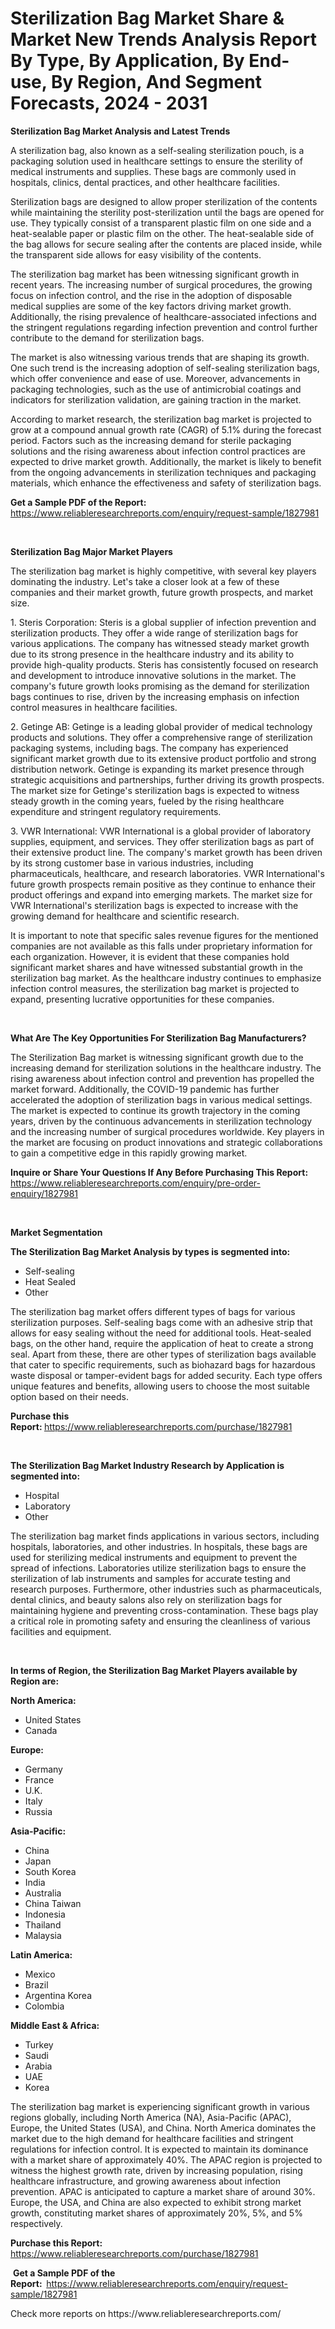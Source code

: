 <p><h1>Sterilization Bag Market Share & Market New Trends Analysis Report By Type, By Application, By End-use, By Region, And Segment Forecasts, 2024 - 2031</h1></p><p><strong>Sterilization Bag Market Analysis and Latest Trends</strong></p>
<p><p>A sterilization bag, also known as a self-sealing sterilization pouch, is a packaging solution used in healthcare settings to ensure the sterility of medical instruments and supplies. These bags are commonly used in hospitals, clinics, dental practices, and other healthcare facilities.</p><p>Sterilization bags are designed to allow proper sterilization of the contents while maintaining the sterility post-sterilization until the bags are opened for use. They typically consist of a transparent plastic film on one side and a heat-sealable paper or plastic film on the other. The heat-sealable side of the bag allows for secure sealing after the contents are placed inside, while the transparent side allows for easy visibility of the contents.</p><p>The sterilization bag market has been witnessing significant growth in recent years. The increasing number of surgical procedures, the growing focus on infection control, and the rise in the adoption of disposable medical supplies are some of the key factors driving market growth. Additionally, the rising prevalence of healthcare-associated infections and the stringent regulations regarding infection prevention and control further contribute to the demand for sterilization bags.</p><p>The market is also witnessing various trends that are shaping its growth. One such trend is the increasing adoption of self-sealing sterilization bags, which offer convenience and ease of use. Moreover, advancements in packaging technologies, such as the use of antimicrobial coatings and indicators for sterilization validation, are gaining traction in the market.</p><p>According to market research, the sterilization bag market is projected to grow at a compound annual growth rate (CAGR) of 5.1% during the forecast period. Factors such as the increasing demand for sterile packaging solutions and the rising awareness about infection control practices are expected to drive market growth. Additionally, the market is likely to benefit from the ongoing advancements in sterilization techniques and packaging materials, which enhance the effectiveness and safety of sterilization bags.</p></p>
<p><strong>Get a Sample PDF of the Report:&nbsp;</strong> <a href="https://www.reliableresearchreports.com/enquiry/request-sample/1827981">https://www.reliableresearchreports.com/enquiry/request-sample/1827981</a></p>
<p>&nbsp;</p>
<p><strong>Sterilization Bag Major Market Players</strong></p>
<p><p>The sterilization bag market is highly competitive, with several key players dominating the industry. Let's take a closer look at a few of these companies and their market growth, future growth prospects, and market size.</p><p>1. Steris Corporation: Steris is a global supplier of infection prevention and sterilization products. They offer a wide range of sterilization bags for various applications. The company has witnessed steady market growth due to its strong presence in the healthcare industry and its ability to provide high-quality products. Steris has consistently focused on research and development to introduce innovative solutions in the market. The company's future growth looks promising as the demand for sterilization bags continues to rise, driven by the increasing emphasis on infection control measures in healthcare facilities.</p><p>2. Getinge AB: Getinge is a leading global provider of medical technology products and solutions. They offer a comprehensive range of sterilization packaging systems, including bags. The company has experienced significant market growth due to its extensive product portfolio and strong distribution network. Getinge is expanding its market presence through strategic acquisitions and partnerships, further driving its growth prospects. The market size for Getinge's sterilization bags is expected to witness steady growth in the coming years, fueled by the rising healthcare expenditure and stringent regulatory requirements.</p><p>3. VWR International: VWR International is a global provider of laboratory supplies, equipment, and services. They offer sterilization bags as part of their extensive product line. The company's market growth has been driven by its strong customer base in various industries, including pharmaceuticals, healthcare, and research laboratories. VWR International's future growth prospects remain positive as they continue to enhance their product offerings and expand into emerging markets. The market size for VWR International's sterilization bags is expected to increase with the growing demand for healthcare and scientific research.</p><p>It is important to note that specific sales revenue figures for the mentioned companies are not available as this falls under proprietary information for each organization. However, it is evident that these companies hold significant market shares and have witnessed substantial growth in the sterilization bag market. As the healthcare industry continues to emphasize infection control measures, the sterilization bag market is projected to expand, presenting lucrative opportunities for these companies.</p></p>
<p>&nbsp;</p>
<p><strong>What Are The Key Opportunities For Sterilization Bag Manufacturers?</strong></p>
<p><p>The Sterilization Bag market is witnessing significant growth due to the increasing demand for sterilization solutions in the healthcare industry. The rising awareness about infection control and prevention has propelled the market forward. Additionally, the COVID-19 pandemic has further accelerated the adoption of sterilization bags in various medical settings. The market is expected to continue its growth trajectory in the coming years, driven by the continuous advancements in sterilization technology and the increasing number of surgical procedures worldwide. Key players in the market are focusing on product innovations and strategic collaborations to gain a competitive edge in this rapidly growing market.</p></p>
<p><strong>Inquire or Share Your Questions If Any Before Purchasing This Report:</strong> <a href="https://www.reliableresearchreports.com/enquiry/pre-order-enquiry/1827981">https://www.reliableresearchreports.com/enquiry/pre-order-enquiry/1827981</a></p>
<p>&nbsp;</p>
<p><strong>Market Segmentation</strong></p>
<p><strong>The Sterilization Bag Market Analysis by types is segmented into:</strong></p>
<p><ul><li>Self-sealing</li><li>Heat Sealed</li><li>Other</li></ul></p>
<p><p>The sterilization bag market offers different types of bags for various sterilization purposes. Self-sealing bags come with an adhesive strip that allows for easy sealing without the need for additional tools. Heat-sealed bags, on the other hand, require the application of heat to create a strong seal. Apart from these, there are other types of sterilization bags available that cater to specific requirements, such as biohazard bags for hazardous waste disposal or tamper-evident bags for added security. Each type offers unique features and benefits, allowing users to choose the most suitable option based on their needs.</p></p>
<p><strong>Purchase this Report:&nbsp;</strong><a href="https://www.reliableresearchreports.com/purchase/1827981">https://www.reliableresearchreports.com/purchase/1827981</a></p>
<p>&nbsp;</p>
<p><strong>The Sterilization Bag Market Industry Research by Application is segmented into:</strong></p>
<p><ul><li>Hospital</li><li>Laboratory</li><li>Other</li></ul></p>
<p><p>The sterilization bag market finds applications in various sectors, including hospitals, laboratories, and other industries. In hospitals, these bags are used for sterilizing medical instruments and equipment to prevent the spread of infections. Laboratories utilize sterilization bags to ensure the sterilization of lab instruments and samples for accurate testing and research purposes. Furthermore, other industries such as pharmaceuticals, dental clinics, and beauty salons also rely on sterilization bags for maintaining hygiene and preventing cross-contamination. These bags play a critical role in promoting safety and ensuring the cleanliness of various facilities and equipment.</p></p>
<p>&nbsp;</p>
<p><strong>In terms of Region, the Sterilization Bag Market Players available by Region are:</strong></p>
<p>
    <p> <strong> North America: </strong>
        <ul>
            <li>United States</li>
            <li>Canada</li>
        </ul>
        </p> 
    <p> <strong> Europe: </strong>
        <ul>
            <li>Germany</li>
            <li>France</li>
            <li>U.K.</li>
            <li>Italy</li>
            <li>Russia</li>
        </ul>
        </p> 
    <p> <strong> Asia-Pacific: </strong>
        <ul>
            <li>China</li>
            <li>Japan</li>
            <li>South Korea</li>
            <li>India</li>
            <li>Australia</li>
            <li>China Taiwan</li>
            <li>Indonesia</li>
            <li>Thailand</li>
            <li>Malaysia</li>
        </ul>
        </p> 
    <p> <strong> Latin America: </strong>
        <ul>
            <li>Mexico</li>
            <li>Brazil</li>
            <li>Argentina Korea</li>
            <li>Colombia</li>
        </ul>
        </p> 
    <p> <strong> Middle East & Africa: </strong>
        <ul>
            <li>Turkey</li>
            <li>Saudi</li>
            <li>Arabia</li>
            <li>UAE</li>
            <li>Korea</li>
        </ul>
    </p>
    </p>
<p><p>The sterilization bag market is experiencing significant growth in various regions globally, including North America (NA), Asia-Pacific (APAC), Europe, the United States (USA), and China. North America dominates the market due to the high demand for healthcare facilities and stringent regulations for infection control. It is expected to maintain its dominance with a market share of approximately 40%. The APAC region is projected to witness the highest growth rate, driven by increasing population, rising healthcare infrastructure, and growing awareness about infection prevention. APAC is anticipated to capture a market share of around 30%. Europe, the USA, and China are also expected to exhibit strong market growth, constituting market shares of approximately 20%, 5%, and 5% respectively.</p></p>
<p><strong>Purchase this Report: </strong><a href="https://www.reliableresearchreports.com/purchase/1827981">https://www.reliableresearchreports.com/purchase/1827981</a></p>
<p>&nbsp;<strong>Get a Sample PDF of the Report:&nbsp;&nbsp;</strong><a href="https://www.reliableresearchreports.com/enquiry/request-sample/1827981">https://www.reliableresearchreports.com/enquiry/request-sample/1827981</a></p>
<p><strong></strong></p>
<p>Check more reports on https://www.reliableresearchreports.com/</p>